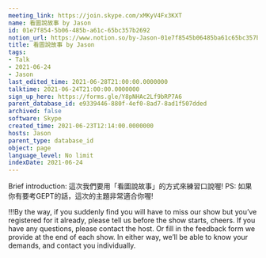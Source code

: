 ```yaml
---
meeting_link: https://join.skype.com/xMKyV4Fx3KXT
name: 看圖說故事 by Jason
id: 01e7f854-5b06-485b-a61c-65bc357b2692
notion_url: https://www.notion.so/by-Jason-01e7f8545b06485ba61c65bc357b2692
title: 看圖說故事 by Jason
tags:
- Talk
- 2021-06-24
- Jason
last_edited_time: 2021-06-28T21:00:00.0000000
talktime: 2021-06-24T21:00:00.0000000
sign_up_here: https://forms.gle/Y8pNHAc2Lf9bRP7A6
parent_database_id: e9339446-880f-4ef0-8ad7-8ad1f507dded
archived: false
software: Skype
created_time: 2021-06-23T12:14:00.0000000
hosts: Jason
parent_type: database_id
object: page
language_level: No limit
indexDate: 2021-06-24
---
```




Brief introduction: 這次我們要用「看圖說故事」的方式來練習口說喔!
PS: 如果你有要考GEPT的話，這次的主題非常適合你喔!

!!!By the way, if you suddenly find you will have to miss our show but you’ve registered for it already, please tell us before the show starts, cheers.
If you have any questions, please contact the host. Or fill in the feedback form we provide at the end of each show. In either way, we’ll be able to know your demands, and contact you individually.



